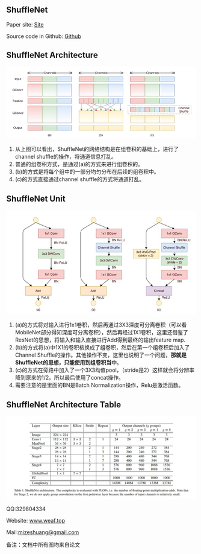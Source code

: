 ## ShuffleNet

Paper site: [Site](https://arxiv.org/abs/1707.01083)

Source code in Github: [Github](https://github.com/MG2033/ShuffleNet)

## ShuffleNet Architecture

![](../image/shuffleNet/architecture.jpg)

1. 从上图可以看出，ShuffleNet的网络结构是在组卷积的基础上，进行了channel shuffle的操作，将通道信息打乱。
2. 普通的组卷积方式，是通过(a)的方式来进行组卷积的。
3. (b)的方式是将每个组中的一部分均匀分布在后续的组卷积中。
4. (c)的方式直接通过channel shuffle的方式将通道打乱。

## ShuffleNet Unit

![](../image/shuffleNet/unit.jpg)

1. (a)的方式将对输入进行1x1卷积，然后再通过3X3深度可分离卷积（可以看MobileNet部分得知深度可分离卷积），然后再经过1X1卷积，这里还借鉴了ResNet的思想，将输入和输入直接进行Add得到最终的输出feature map.
2. (b)的方式将(a)中1X1的卷积核换成了组卷积，然后在第一个组卷积后加入了Channel Shuffle的操作。其他操作不变，这里也说明了一个问题，**那就是ShuffleNet的思想，只能使用到组卷积当中**。
3. (c)的方式在旁路中加入了一个3X3均值pool，（stride是2）这样就会将分辨率降到原来的1/2。所以最后使用了concat操作。
4. 需要注意的是里面的BN是Batch Normalization操作，Relu是激活函数。

## ShuffleNet Architecture Table

![](../image/shuffleNet/arch_table.jpg)

QQ:329804334

Website: www.weaf.top

Mail:mizeshuang@gmail.com

备注：文档中所有图均来自论文